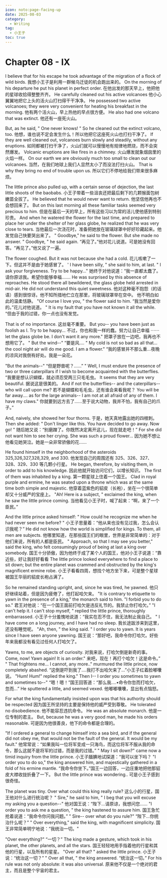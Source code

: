 ```yaml
---
icon: noto:page-facing-up
date: 2025-08-03
category:
  - Writing
tag:
  - 小王子
toc: true
---
```


# Chapter 08 - IX

I believe that for his escape he took advantage of the migration of a flock of wild birds.
我想小王子是利用一群候乌迁徒的机会跑出来的。
On the morning of his departure he put his planet in perfect order.
在他出发的那天早上，他把他的星球收拾得整整齐齐。
He carefully cleaned out his active volcanoes
他小心翼翼地把它上头的活火山打扫得干干净净。
He possessed two active volcanoes; they were very convenient for heating his breakfast in the morning.
他有两个活火山，早上热他的早点很方便。
He also had one volcano that was extinct.
他还有一座死火山。

But, as he said, " One never knows! " So he cleaned out the extinct volcano, too.
他想，谁也说不定会发生什么！所以他把它这座死火山也打扫干净了。
If they are well cleaned out, volcanoes burn slowly and steadily, without any eruptions.
如同都被打扫干净了，火山们就可以慢慢地有规律地燃烧，而不会突然爆发。
Volcanic eruptions are like fires in a chimney.
火山爆发就象烟囱里的火焰一样。
On our earth we are obviously much too small to clean out our volcanoes.
当然，在我们地球上我们人显然太小了而没法打扫火山。
That is why they bring no end of trouble upon us.
所以它们不停地给我们带来很多麻烦。

The little prince also pulled up, with a certain sense of dejection, the last little shoots of the baobabs.
小王子带着一些沮丧还把最后剩下的几颗猴面包树嫩苗全拔了。
He believed that he would never want to return.
他坚信他再也不会想回来了。
But on this last morning all these familiar tasks seemed very precious to him.
但是在最后一天的早上，所有这些习以为常的活儿使他感到特别珍贵。
And when he watered the flower for the last time, and prepared to place her under the shelter of her glass globe, he realized that he was very close to tears.
当他最后一次浇花时，准备把她放在玻璃球罩中好好珍藏起来。他发觉自己快要哭出来了。
" Goodbye," he said to the flower. But she made no answer. " Goodbye, " he said again.
“再见了。”他对花儿说道。可是她没有回答。“再见了。”他又说了一遍。

The flower coughed. But it was not because she had a cold.
花儿咳嗽了一下。但这并不是由于她感冒了。
' I have been silly, " she said to him, at last. " I ask your forgiveness. Try to be happy..."
她终于对他说道：“我一直都太蠢了。请你原谅我。希望你能够幸福…….
He was surprised by this absence of reproaches. He stood there all bewildered, the glass globe held arrested in mid-air. He did not understand this quiet sweetness.
他对这种毫不抱怨（的话语）感到很惊讶。他不知所措地伫立在那里，将玻璃球罩举在空中。
他不明白如此的温柔恬静。
"Of course I love you, " the flower said to him.
“我当然是爱你的。”花儿对他说道。
" It is my fault that you have not known it all the while.
“但由于我的过错，你一点也没有发觉。

That is of no importance.
这丝毫不重要。
But you-- you have been just as foolish as I. Try to be happy...
不过，你也和我一样的蠢。努力让自己幸福 ⋯⋯
let the glass globe be. I don't want it any more."
把罩子放在一边吧，我再也不想用它了。
" But the wind--"
“要是风.…
" My cold is not so bad as all that... the cool night air will do me good. I am a flower."
“我的感冒并不那么重…夜晚的凉风对我倒有好处。我是一朵花。

"But the animals--"
“但是野兽呢？……”
" Well, I must endure the presence of two or three caterpillars if I wish to become acquainted with the butterflies.
“我要是想认识蝴蝶，就必须忍受两三只毛毛虫。
It seems that they are very beautiful.
据说这是很美的。
And if not the butterflies-- and the caterpillars-- who will call upon me?
若不是蝴蝶和毛毛虫，还有谁会来看我呢？
You will be far away…. as for the large animals-- I am not at all afraid of any of them. I have my claws."
你就要到远方去了……至于说大动物，我并不怕，我有自己的爪子。”

And, naively, she showed her four thorns.
于是，她天真地露出她的四根刺。
Then she added: " Don't linger like this. You have decided to go away. Now go! "
随后她又说：“别磨蹭了。你既然决定离开这儿，现在就走吧！”
For she did not want him to see her crying. She was such a proud flower...
因为她不想让他看见她哭泣。她是一朵非常骄傲的花……

He found himself in the neighborhood of the asteroids 325,326,327,328,329, and 330.
他发现自己的周围还有 325、326、327、328、329、330 等几颗小行星。
He began, therefore, by visiting them, in order to add to his knowledge.
因此他就开始访问它们，以增长知识。
The first of them was inhabited by a king.
第一颗星球上住着一个国王。
Clad in royal purple and ermine, he was seated upon a throne which was at the same time both simple and majestic.
他穿着蓝紫色的貂皮（长袍），坐在一个很简单却又十分威严的宝座上。
"Ah! Here is a subject, " exclaimed the king, when he saw the little prince coming.
当他看见小王子时，喊了起来：“啊，来了一个臣民。”

And the little prince asked himself: " How could he recognize me when he had never seen me before? "
小王子思量着：“他从来也没有见过我，怎么会认识我呢？”
He did not know how the world is simplified for kings. To them, all men are subjects.
他哪里知道，在那些国王们的眼里，世界是非常简单的：对于他们来说，所有的人都是臣民。
" Approach, so that I may see you better," said the king, who felt consumingly proud of being at last a king over somebody.
国王十分骄傲，因为他终于成了某个人的国王，他对小王子说道：“靠近些，好让我好好看看
The little prince looked everywhere to find a place to sit down; but the entire planet was crammed and obstructed by the king's magnificent ermine robe.
小王子看看四周，想找个地方坐下来，可是整个星球被国王华丽的貂皮长袍占满了。

So he remained standing upright, and, since he was tired, he yawned.
他只好继续站着，但是因为疲倦了，他打起哈欠来。
"It is contrary to etiquette to yawn in the presence of a king," the monarch said to him.
"I forbid you to do so."
君王对他说：“在一个国王面前打哈欠是违反礼节的。我禁止你打哈欠。”
"I can't help it. I can't stop myself, " replied the little prince, thoroughly embarrassed.
小王子十分羞愧地说道：“我实在忍不住，我无法制止我自己。
" I have come on a long journey, and I have had no sleep.
我长途跋涉来到这里，还没有睡觉呢。
"Ah, then, " the king said. " I order you to yawn. It is years since I have seen anyone yawning.
国王说：“那好吧，我命令你打哈欠。好些年来我都没有看见过任何人打哈欠了。

Yawns, to me, are objects of curiosity.
对我来说，打哈欠倒是新奇的事。
Come, now! Yawn again! It is an order."
来吧，现在！再打个哈欠！这是命令。”
" That frightens me... I cannot, any more.." murmured the little prince, now completely abashed.
“这倒是吓到我了….我打不出哈欠来了…”小王子红着脸嘟囔说。
"Hum! Hum!" replied the king." Then I-- I order you sometimes to yawn and sometimes to--"
“嗯！嗯！”国王回答道：“那么我.…•命令你忽而打哈欠，忽而…”
He sputtered a little, and seemed vexed.
他嘟嘟囔囔，显出有点恼怒。

For what the king fundamentally insisted upon was that his authority should be respected
因为国王所坚持的主要是保持他的威严受到尊敬。
He tolerated no disobedience.
他不能容忍违抗命令。
He was an absolute monarch.
他是一位专制的君主。
But, because he was a very good man, he made his orders reasonable.
可是因为他很善良，他下的命令都是合理的。

"If l ordered a general to change himself into a sea bird, and if the general did not obey me, that would not be the fault of the general. It would be my fault."
他常常说：“如果我叫一位将军变成一只海鸟，而这位将军不服从我的命令，那么这就不是将军的过错，而是我的过错。”
" May I sit down?" came now a timid inquiry from the little prince.
小王子腼腆地试探道：“我可以坐下吗？
"I order you to do so," the king answered him, and majestically gathered in a fold of his ermine mantle.
“我命令你坐下。”国王一边回答，一边庄重地把他那貂皮大襟收拢折叠了一下。
But the little prince was wondering..
可是小王子感到很奇怪。

The planet was tiny. Over what could this king really rule?
这么小的行星，国王他对什么进行统治呢？
" Sire," he said to him, " I beg that you will excuse my asking you a question--"
他对国王说：“陛下…请原谅，我想问您……
"I order you to ask me a question, " the king hastened to assure him.
国王急忙抢着说道：“我命令你问我问题。”
" Sire-- over what do you rule?"
“陛下…你统治什么呢？”
" Over everything," said the king, with magnificent simplicity.
国王非常简单明宁地说：“我统治一切。"

"Over everything?"
“一切？”
The king made a gesture, which took in his planet, the other planets, and all the stars.
国王轻轻地用手指着他的行星和其他的行星，以及所有的星星。
"Over all that? " asked the little prince.
小王子说：“统治这一切？”
" Over all that, " the king answered.
“统治这一切。”
For his rule was not only absolute: it was also universal.
原来他不仅是一个绝对的君主，而且是整个宇宙的君主。
